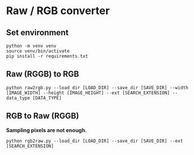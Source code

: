 # Raw / RGB converter  

## Set environment  

```
python -m venv venv
source venv/bin/activate
pip install -r requirements.txt
```

## Raw (RGGB) to RGB  

```
python raw2rgb.py --load_dir [LOAD_DIR] --save_dir [SAVE_DIR] --width [IMAGE_WIDTH] --height [IMAGE_HEIGHT] --ext [SEARCH_EXTENSION] --data_type [DATA_TYPE]
```

## RGB to Raw (RGGB)  

**Sampling pixels are not enough.**  

```
python rgb2raw.py --load_dir [LOAD_DIR] --save_dir [SAVE_DIR] --ext [SEARCH_EXTENSION]
```
